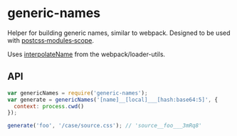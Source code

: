 generic-names
=============

Helper for building generic names, similar to webpack. Designed to be used with [postcss&#x2011;modules&#x2011;scope](https://github.com/css-modules/postcss-modules-scope).

Uses [interpolateName](https://github.com/webpack/loader-utils#interpolatename) from the webpack/loader-utils.

## API

```javascript
var genericNames = require('generic-names');
var generate = genericNames('[name]__[local]___[hash:base64:5]', {
  context: process.cwd()
});

generate('foo', '/case/source.css'); // 'source__foo___3mRq8'
```
